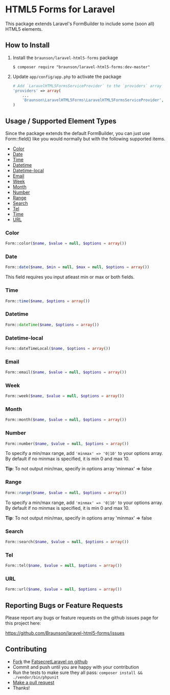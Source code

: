 # HTML5 Forms for Laravel

This package extends Laravel's FormBuilder to include some (soon all) HTML5 elements.

## How to Install

1.  Install the `braunson/laravel-html5-forms` package

    ```shell
    $ composer require "braunson/laravel-html5-forms:dev-master"
    ```

2.  Update `app/config/app.php` to activate the package

    ```php
    # Add `LaravelHTML5FormsServiceProvider` to the `providers` array
    'providers' => array(
        ...
        'Braunson\LaravelHTML5Forms\LaravelHTML5FormsServiceProvider',
    )
    ```


## Usage / Supported Element Types

Since the package extends the default FormBuilder, you can just use Form::field() like you would normally but with the following supported items.

- [Color](#color)
- [Date](#date)
- [Time](#time)
- [Datetime](#datetime)
- [Datetime-local](#datetime-local)
- [Email](#email)
- [Week](#week)
- [Month](#month)
- [Number](#number)
- [Range](#range)
- [Search](#search)
- [Tel](#tel)
- [Time](#time)
- [URL](#url)

### Color

```php
Form::color($name, $value = null, $options = array())
```

### Date

```php
Form::date($name, $min = null, $max = null, $options = array())
```

This field requires you input atleast min or max or both fields.

### Time

```php
Form::time($name, $options = array())
```

### Datetime

```php
Form::dateTime($name, $options = array())
```

### Datetime-local

```php
Form::dateTimeLocal($name, $options = array())
```

### Email

```php
Form::email($name, $value = null, $options = array())
```

### Week

```php
Form::week($name, $value = null, $options = array())
```

### Month

```php
Form::month($name, $value = null, $options = array())
```

### Number

```php
Form::number($name, $value = null, $options = array())
```

To specify a min/max range, add ```'minmax' => '0|10'``` to your options array. By default if no minmax is specified, it is min 0 and max 10.

**Tip**: To not output min/max, specify in options array 'minmax' => false

### Range

```php
Form::range($name, $value = null, $options = array())
```

To specify a min/max range, add ```'minmax' => '0|10'``` to your options array. By default if no minmax is specified, it is min 0 and max 10.

**Tip**: To not output min/max, specify in options array 'minmax' => false

### Search

```php
Form::search($name, $value = null, $options = array())
```

### Tel

```php
Form::tel($name, $value = null, $options = array())
```

### URL

```php
Form::url($name, $value = null, $options = array())
```


## Reporting Bugs or Feature Requests

Please report any bugs or feature requests on the github issues page for this project here:

<https://github.com/Braunson/laravel-html5-forms/issues>


## Contributing

-   [Fork](https://help.github.com/articles/fork-a-repo) the [FatsecretLaravel on github](https://github.com/braunson/laravel-html5-forms)
-   Commit and push until you are happy with your contribution
-   Run the tests to make sure they all pass: `composer install && ./vendor/bin/phpunit`
-   [Make a pull request](https://help.github.com/articles/using-pull-requests)
-   Thanks!